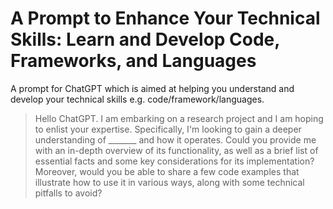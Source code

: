 # A Prompt to Enhance Your Technical Skills: Learn and Develop Code, Frameworks, and Languages
A prompt for ChatGPT which is aimed at helping you understand and develop your technical skills e.g. code/framework/languages.

> Hello ChatGPT. I am embarking on a research project and I am hoping to enlist your expertise. Specifically, I'm looking to gain a deeper understanding of _______ and how it operates. Could you provide me with an in-depth overview of its functionality, as well as a brief list of essential facts and some key considerations for its implementation? Moreover, would you be able to share a few code examples that illustrate how to use it in various ways, along with some technical pitfalls to avoid?
